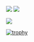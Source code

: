 <!-- <p align="left"> 
  <img alt="Top Langs" height="150px" src="https://github-readme-stats.vercel.app/api/top-langs/?username=RyotaAbe1014&layout=compact&count_private=true&show_icons=true" />
  <img alt="github stats" height="150px" src="https://github-readme-stats.vercel.app/api?username=RyotaAbe1014&count_private=true&show_icons=true&show_icons=true" />
</p> -->

![](https://github-profile-summary-cards.vercel.app/api/cards/stats?username=RyotaAbe1014&theme=github_dark)
![](https://github-profile-summary-cards.vercel.app/api/cards/repos-per-language?username=RyotaAbe1014&theme=github_dark)

![](https://github-profile-summary-cards.vercel.app/api/cards/profile-details?username=RyotaAbe1014&theme=github_dark)

[![trophy](https://github-profile-trophy.vercel.app/?username=RyotaAbe1014&column=7
)](https://github.com/ryo-ma/github-profile-trophy)


